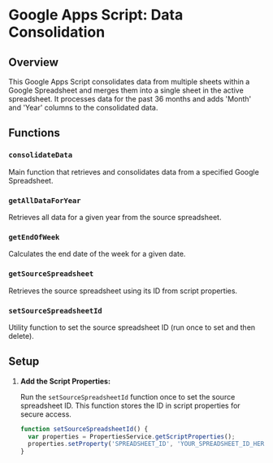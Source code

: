 # Google Apps Script: Data Consolidation

## Overview

This Google Apps Script consolidates data from multiple sheets within a Google Spreadsheet and merges them into a single sheet in the active spreadsheet. It processes data for the past 36 months and adds 'Month' and 'Year' columns to the consolidated data.

## Functions

### `consolidateData`

Main function that retrieves and consolidates data from a specified Google Spreadsheet.

### `getAllDataForYear`

Retrieves all data for a given year from the source spreadsheet.

### `getEndOfWeek`

Calculates the end date of the week for a given date.

### `getSourceSpreadsheet`

Retrieves the source spreadsheet using its ID from script properties.

### `setSourceSpreadsheetId`

Utility function to set the source spreadsheet ID (run once to set and then delete).

## Setup

1. **Add the Script Properties:**

   Run the `setSourceSpreadsheetId` function once to set the source spreadsheet ID. This function stores the ID in script properties for secure access.

   ```javascript
   function setSourceSpreadsheetId() {
     var properties = PropertiesService.getScriptProperties();
     properties.setProperty('SPREADSHEET_ID', 'YOUR_SPREADSHEET_ID_HERE');
   }